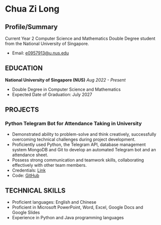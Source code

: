 # Chua Zi Long

## Profile/Summary
Current Year 2 Computer Science and Mathematics Double Degree student from the National University of Singapore.

- Email: e0957913@u.nus.edu

## EDUCATION
**National University of Singapore (NUS)**
*Aug 2022 - Present*
- Double Degree in Computer Science and Mathematics
- Expected Date of Graduation: July 2027

## PROJECTS
### Python Telegram Bot for Attendance Taking in University
- Demonstrated ability to problem-solve and think creatively, successfully overcoming technical challenges during project development.
- Proficiently used Python, the Telegram API, database management system MongoDB and Git to develop an automated Telegram bot and an attendance sheet.
- Possess strong communication and teamwork skills, collaborating effectively with other team members.
- Credentials: [Link](https://credentials.nus.edu.sg/2ca0cd2c-9055-4b22-8d48-130b4ef2dc95)
- Code: [GitHub](https://github.com/ChuaZiLong/Attendance_Detectives/tree/main)

## TECHNICAL SKILLS
- Proficient languages: English and Chinese
- Proficient in Microsoft PowerPoint, Word, Excel, Google Docs and Google Slides
- Experience in Python and Java programming languages
